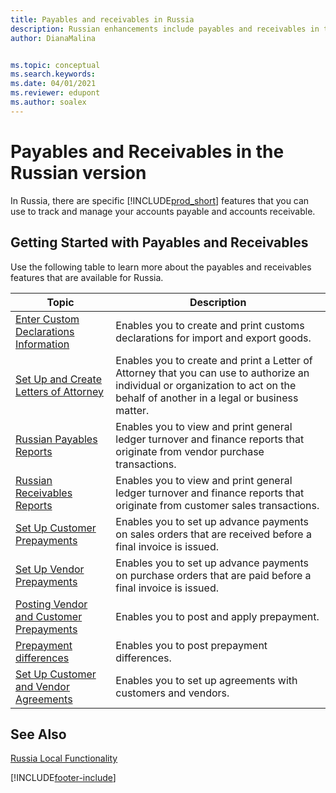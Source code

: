 ```yaml
---
title: Payables and receivables in Russia
description: Russian enhancements include payables and receivables in the Russian version.
author: DianaMalina


ms.topic: conceptual
ms.search.keywords:
ms.date: 04/01/2021
ms.reviewer: edupont
ms.author: soalex
---
```


# Payables and Receivables in the Russian version

In Russia, there are specific [!INCLUDE[prod_short](../../includes/prod_short.md)] features that you can use to track and manage your accounts payable and accounts receivable.

## Getting Started with Payables and Receivables

Use the following table to learn more about the payables and receivables features that are available for Russia.

| Topic                                            | Description            |
| ------------------------------------------------ | ---------------------- |
| [Enter Custom Declarations Information](How-to-Enter-Custom-Declarations-Information.md) | Enables you to create and print customs declarations for import and export goods. |
| [Set Up and Create Letters of Attorney](How-to-Set-Up-and-Create-Letters-of-Attorney.md) | Enables you to create and print a Letter of Attorney that you can use to authorize an individual or organization to act on the behalf of another in a legal or business matter. |
| [Russian Payables Reports](Russian-Payables-Reports.md) | Enables you to view and print general ledger turnover and finance reports that originate from vendor purchase transactions. |
| [Russian Receivables Reports](Russian-Receivables-Reports.md)  | Enables you to view and print general ledger turnover and finance reports that originate from customer sales transactions. |
| [Set Up Customer Prepayments](How-to-Set-Up-Customer-Prepayments.md)    | Enables you to set up advance payments on sales orders that are received before a final invoice is issued. |
| [Set Up Vendor Prepayments](How-to-Set-Up-Vendor-Prepayments.md)  | Enables you to set up advance payments on purchase orders that are paid before a final invoice is issued. |
|[Posting Vendor and Customer Prepayments](Prepayments-Vendor-and-Customers.md)|Enables you to post and apply prepayment.|
|[Prepayment differences](prepayment-differences-invoices-prepayment-differences.md)|Enables you to post prepayment differences.|
| [Set Up Customer and Vendor Agreements](How-to-Set-Up-Customer-and-Vendor-Agreements.md) | Enables you to set up agreements with customers and vendors. |

## See Also

[Russia Local Functionality](russia-local-functionality.md)  


[!INCLUDE[footer-include](../../includes/footer-banner.md)]